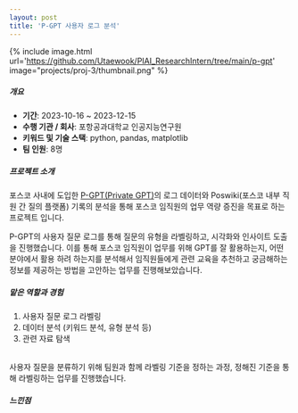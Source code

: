 ```yaml
---
layout: post
title: 'P-GPT 사용자 로그 분석'
---
```



{% include image.html url='https://github.com/Utaewook/PIAI_ResearchIntern/tree/main/p-gpt' image="projects/proj-3/thumbnail.png" %}


##### 개요
- **기간**: 2023-10-16 ~ 2023-12-15
- **수행 기관 / 회사**: 포항공과대학교 인공지능연구원
- **키워드 및 기술 스택**: python, pandas, matplotlib
- **팀 인원**: 8명


##### 프로젝트 소개<br>

 포스코 사내에 도입한 [P-GPT(Private GPT)](https://newsroom.posco.com/kr/%ED%8F%AC%EC%8A%A4%EC%BD%94-%EC%97%85%EB%AC%B4%EC%97%90-%EC%B1%97gpt-%EB%8F%84%EC%9E%85%EC%9C%BC%EB%A1%9C-%EB%94%94%EC%A7%80%ED%84%B8-%ED%98%81%EC%8B%A0-%EA%B0%80%EC%86%8D%ED%99%94/)의 로그 데이터와 Poswiki(포스코 내부 직원 간 질의 플랫폼) 기록의 분석을 통해 포스코 임직원의 업무 역량 증진을 목표로 하는 프로젝트 입니다.<br>

 P-GPT의 사용자 질문 로그를 통해 질문의 유형을 라벨링하고, 시각화와 인사이트 도출을 진행했습니다. 이를 통해 포스코 임직원이 업무를 위해 GPT를 잘 활용하는지, 어떤 분야에서 활용 하려 하는지를 분석해서 임직원들에게 관련 교육을 추천하고 궁금해하는 정보를 제공하는 방법을 고안하는 업무를 진행해보았습니다.<br>


##### 맡은 역할과 경험<br>
1. 사용자 질문 로그 라벨링
2. 데이터 분석 (키워드 분석, 유형 분석 등)
3. 관련 자료 탐색<br><br>

  사용자 질문을 분류하기 위해 팀원과 함께 라벨링 기준을 정하는 과정, 정해진 기준을 통해 라벨링하는 업무를 진행했습니다.


##### 느낀점<br>
